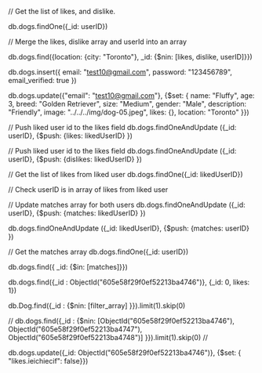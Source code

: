 

<!-- Find New dogs by location  -->

// Get the list of likes, and dislike.

db.dogs.findOne({_id: userID})

// Merge the likes, dislike array and userId into an array

db.dogs.find({location: {city: "Toronto"}, _id: {$nin: [likes, dislike, userID]}})


<!-- Create Empty Profile  -->
db.dogs.insert({
    email: "test10@gmail.com",
        password: "123456789",
        email_verified: true
})


<!-- Update User Profile by email -->
db.dogs.update({"email": "test10@gmail.com"}, {$set: {
      name: "Fluffy",
        age: 3,
        breed: "Golden Retriever",
        size: "Medium",
        gender: "Male",
        description: "Friendly",
        image: "../../../img/dog-05.jpeg",
        likes: {},
        location: "Toronto"
    }})




<!-- Like another Profile -->

// Push liked user id to the likes field
db.dogs.findOneAndUpdate ({_id: userID}, {$push: {likes: likedUserID} })


<!-- Dislike another Profile -->

// Push liked user id to the likes field
db.dogs.findOneAndUpdate ({_id: userID}, {$push: {dislikes: likedUserID} })

<!-- Update matches array -->
// Get the list of likes from liked user
db.dogs.findOne({_id: likedUserID})

// Check userID is in array of likes from liked user

// Update matches array for both users
db.dogs.findOneAndUpdate ({_id: userID}, {$push: {matches: likedUserID} })

db.dogs.findOneAndUpdate ({_id: likedUserID}, {$push: {matches: userID} })

<!-- Find Matches -->

// Get the matches array
db.dogs.findOne({_id: userID})

db.dogs.find({ _id: {$in: [matches]}})

<!-- Get a new dog  -->
db.dogs.find({_id : ObjectId("605e58f29f0ef52213ba4746")}, {_id: 0, likes: 1})

db.Dog.find({_id : {$nin: [filter_array] }}).limit(1).skip(0)


// db.dogs.find({_id : {$nin: [ObjectId("605e58f29f0ef52213ba4746"), ObjectId("605e58f29f0ef52213ba4747"), ObjectId("605e58f29f0ef52213ba4748")] }}).limit(1).skip(0)
// 


<!-- Add likes or dislikes -->

db.dogs.update({_id: ObjectId("605e58f29f0ef52213ba4746")}, 
{$set: { "likes.ieichiecif": false}})